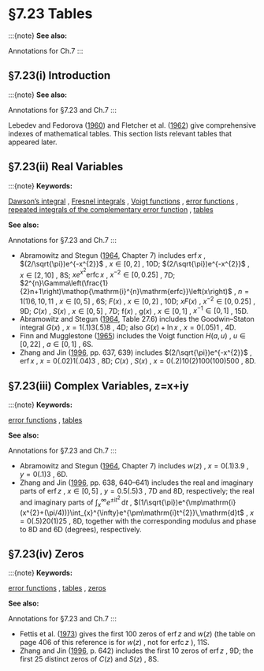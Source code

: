 # §7.23 Tables

:::{note}
**See also:**

Annotations for Ch.7
:::


## §7.23(i) Introduction

:::{note}
**See also:**

Annotations for §7.23 and Ch.7
:::

Lebedev and Fedorova ([1960](./bib/L.html#bib1392 "A Guide to Mathematical Tables")) and Fletcher et al. ([1962](./bib/F.html#bib810 "An Index of Mathematical Tables. Vols. I, II")) give comprehensive indexes of mathematical tables. This section lists relevant tables that appeared later.


## §7.23(ii) Real Variables

:::{note}
**Keywords:**

[Dawson’s integral](http://dlmf.nist.gov/search/search?q=Dawson%20integral) , [Fresnel integrals](http://dlmf.nist.gov/search/search?q=Fresnel%20integrals) , [Voigt functions](http://dlmf.nist.gov/search/search?q=Voigt%20functions) , [error functions](http://dlmf.nist.gov/search/search?q=error%20functions) , [repeated integrals of the complementary error function](http://dlmf.nist.gov/search/search?q=repeated%20integrals%20of%20the%20complementary%20error%20function) , [tables](http://dlmf.nist.gov/search/search?q=tables)

**See also:**

Annotations for §7.23 and Ch.7
:::

* Abramowitz and Stegun ([1964](./bib/index.html#bib24 "Handbook of Mathematical Functions with Formulas, Graphs, and Mathematical Tables"), Chapter 7) includes $\operatorname{erf}x$ , $(2/\sqrt{\pi})e^{-x^{2}}$ , $x\in[0,2]$ , 10D; $(2/\sqrt{\pi})e^{-x^{2}}$ , $x\in[2,10]$ , 8S; $xe^{x^{2}}\operatorname{erfc}x$ , $x^{-2}\in[0,0.25]$ , 7D; $2^{n}\Gamma\left(\frac{1}{2}n+1\right)\mathop{\mathrm{i}^{n}\mathrm{erfc}}\left(x\right)$ , $n=1(1)6,10,11$ , $x\in[0,5]$ , 6S; $F\left(x\right)$ , $x\in[0,2]$ , 10D; $xF\left(x\right)$ , $x^{-2}\in[0,0.25]$ , 9D; $C\left(x\right)$ , $S\left(x\right)$ , $x\in[0,5]$ , 7D; $\mathrm{f}\left(x\right)$ , $\mathrm{g}\left(x\right)$ , $x\in[0,1]$ , $x^{-1}\in[0,1]$ , 15D.
* Abramowitz and Stegun ([1964](./bib/index.html#bib24 "Handbook of Mathematical Functions with Formulas, Graphs, and Mathematical Tables"), Table 27.6) includes the Goodwin–Staton integral $G\left(x\right)$ , $x=1(.1)3(.5)8$ , 4D; also $G\left(x\right)+\ln x$ , $x=0(.05)1$ , 4D.
* Finn and Mugglestone ([1965](./bib/F.html#bib802 "Tables of the line broadening function ⁢ H ( a , v )")) includes the Voigt function $H\left(a,u\right)$ , $u\in[0,22]$ , $a\in[0,1]$ , 6S.
* Zhang and Jin ([1996](./bib/Z.html#bib2493 "Computation of Special Functions"), pp. 637, 639) includes $(2/\sqrt{\pi})e^{-x^{2}}$ , $\operatorname{erf}x$ , $x=0(.02)1(.04)3$ , 8D; $C\left(x\right)$ , $S\left(x\right)$ , $x=0(.2)10(2)100(100)500$ , 8D.


## §7.23(iii) Complex Variables, z=x+i⁢y

:::{note}
**Keywords:**

[error functions](http://dlmf.nist.gov/search/search?q=error%20functions) , [tables](http://dlmf.nist.gov/search/search?q=tables)

**See also:**

Annotations for §7.23 and Ch.7
:::

* Abramowitz and Stegun ([1964](./bib/index.html#bib24 "Handbook of Mathematical Functions with Formulas, Graphs, and Mathematical Tables"), Chapter 7) includes $w\left(z\right)$ , $x=0(.1)3.9$ , $y=0(.1)3$ , 6D.
* Zhang and Jin ([1996](./bib/Z.html#bib2493 "Computation of Special Functions"), pp. 638, 640–641) includes the real and imaginary parts of $\operatorname{erf}z$ , $x\in[0,5]$ , $y=0.5(.5)3$ , 7D and 8D, respectively; the real and imaginary parts of $\int_{x}^{\infty}e^{\pm\mathrm{i}t^{2}}\,\mathrm{d}t$ , $(1/\sqrt{\pi})e^{\mp\mathrm{i}(x^{2}+(\pi/4))}\int_{x}^{\infty}e^{\pm\mathrm{i}t^{2}}\,\mathrm{d}t$ , $x=0(.5)20(1)25$ , 8D, together with the corresponding modulus and phase to 8D and 6D (degrees), respectively.


## §7.23(iv) Zeros

:::{note}
**Keywords:**

[error functions](http://dlmf.nist.gov/search/search?q=error%20functions) , [tables](http://dlmf.nist.gov/search/search?q=tables) , [zeros](http://dlmf.nist.gov/search/search?q=zeros)

**See also:**

Annotations for §7.23 and Ch.7
:::

* Fettis et al. ([1973](./bib/F.html#bib789 "Complex zeros of the error function and of the complementary error function")) gives the first 100 zeros of $\operatorname{erf}z$ and $w\left(z\right)$ (the table on page 406 of this reference is for $w\left(z\right)$ , not for $\operatorname{erfc}z$ ), 11S.
* Zhang and Jin ([1996](./bib/Z.html#bib2493 "Computation of Special Functions"), p. 642) includes the first 10 zeros of $\operatorname{erf}z$ , 9D; the first 25 distinct zeros of $C\left(z\right)$ and $S\left(z\right)$ , 8S.
